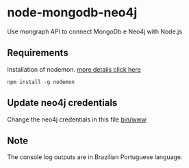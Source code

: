 # node-mongodb-neo4j
Use mongraph API to connect MongoDb e Neo4j with Node.js

## Requirements
Installation of nodemon. [more details click here](https://nodemon.io/)

    npm install -g nodemon

## Update neo4j credentials
Change the neo4j credentials in this file [bin/www](https://github.com/Ibanheiz/node-mongodb-neo4j/blob/master/bin/www)

## Note
The console log outputs are in Brazilian Portuguese language.
